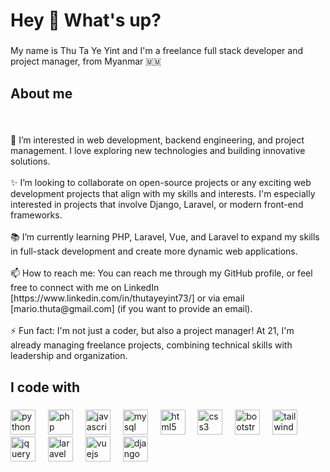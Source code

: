 <h1 align="left">Hey 👋 What's up?</h1>

###

<p align="left">My name is Thu Ta Ye Yint and I'm a freelance full stack developer and project manager, from Myanmar 🇲🇲</p>

###

<h2 align="left">About me</h2>

###

<br clear="both">

<p align="left">👀 I’m interested in web development, backend engineering, and project management. I love exploring new technologies and building innovative solutions.<br><br>✨ I’m looking to collaborate on open-source projects or any exciting web development projects that align with my skills and interests. I'm especially interested in projects that involve Django, Laravel, or modern front-end frameworks.<br><br>📚 I’m currently learning PHP, Laravel, Vue, and Laravel to expand my skills in full-stack development and create more dynamic web applications.<br><br>📫 How to reach me: You can reach me through my GitHub profile, or feel free to connect with me on LinkedIn [https://www.linkedin.com/in/thutayeyint73/] or via email [mario.thuta@gmail.com] (if you want to provide an email).<br><br>⚡ Fun fact: I'm not just a coder, but also a project manager! At 21, I'm already managing freelance projects, combining technical skills with leadership and organization.</p>

###

<h2 align="left">I code with</h2>

###

<div align="left">
  <img src="https://skillicons.dev/icons?i=py" height="40" alt="python logo"  />
  <img width="12" />
  <img src="https://skillicons.dev/icons?i=php" height="40" alt="php logo"  />
  <img width="12" />
  <img src="https://skillicons.dev/icons?i=js" height="40" alt="javascript logo"  />
  <img width="12" />
  <img src="https://skillicons.dev/icons?i=mysql" height="40" alt="mysql logo"  />
  <img width="12" />
  <img src="https://skillicons.dev/icons?i=html" height="40" alt="html5 logo"  />
  <img width="12" />
  <img src="https://skillicons.dev/icons?i=css" height="40" alt="css3 logo"  />
  <img width="12" />
  <img src="https://skillicons.dev/icons?i=bootstrap" height="40" alt="bootstrap logo"  />
  <img width="12" />
  <img src="https://skillicons.dev/icons?i=tailwind" height="40" alt="tailwindcss logo"  />
  <img width="12" />
  <img src="https://skillicons.dev/icons?i=jquery" height="40" alt="jquery logo"  />
  <img width="12" />
  <img src="https://skillicons.dev/icons?i=laravel" height="40" alt="laravel logo"  />
  <img width="12" />
  <img src="https://skillicons.dev/icons?i=vue" height="40" alt="vuejs logo"  />
  <img width="12" />
  <img src="https://skillicons.dev/icons?i=django" height="40" alt="django logo"  />
  <img width="12" />
  
</div>

###
